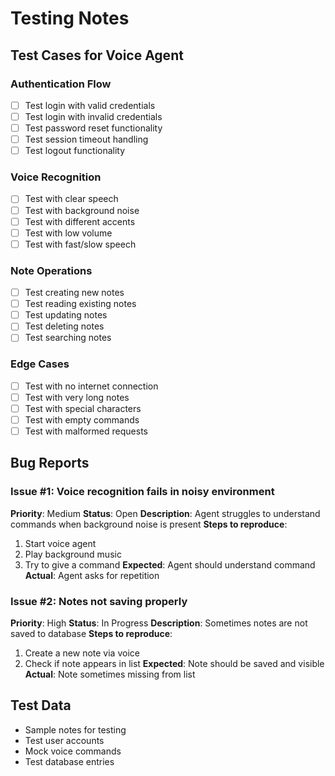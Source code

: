 # Testing Notes

## Test Cases for Voice Agent

### Authentication Flow
- [ ] Test login with valid credentials
- [ ] Test login with invalid credentials
- [ ] Test password reset functionality
- [ ] Test session timeout handling
- [ ] Test logout functionality

### Voice Recognition
- [ ] Test with clear speech
- [ ] Test with background noise
- [ ] Test with different accents
- [ ] Test with low volume
- [ ] Test with fast/slow speech

### Note Operations
- [ ] Test creating new notes
- [ ] Test reading existing notes
- [ ] Test updating notes
- [ ] Test deleting notes
- [ ] Test searching notes

### Edge Cases
- [ ] Test with no internet connection
- [ ] Test with very long notes
- [ ] Test with special characters
- [ ] Test with empty commands
- [ ] Test with malformed requests

## Bug Reports

### Issue #1: Voice recognition fails in noisy environment
**Priority**: Medium
**Status**: Open
**Description**: Agent struggles to understand commands when background noise is present
**Steps to reproduce**: 
1. Start voice agent
2. Play background music
3. Try to give a command
**Expected**: Agent should understand command
**Actual**: Agent asks for repetition

### Issue #2: Notes not saving properly
**Priority**: High
**Status**: In Progress
**Description**: Sometimes notes are not saved to database
**Steps to reproduce**:
1. Create a new note via voice
2. Check if note appears in list
**Expected**: Note should be saved and visible
**Actual**: Note sometimes missing from list

## Test Data
- Sample notes for testing
- Test user accounts
- Mock voice commands
- Test database entries
